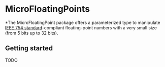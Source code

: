 # MicroFloatingPoints

*The MicroFloatingPoint package offers a parameterized type to manipulate [IEEE 754 standard](https://en.wikipedia.org/wiki/IEEE_754)-compliant floating-point numbers with a very small size (from 5 bits up to 32 bits).

## Getting started

TODO

